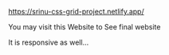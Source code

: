 https://srinu-css-grid-project.netlify.app/ 

You may visit this Website to See final website

It is responsive as well... 

